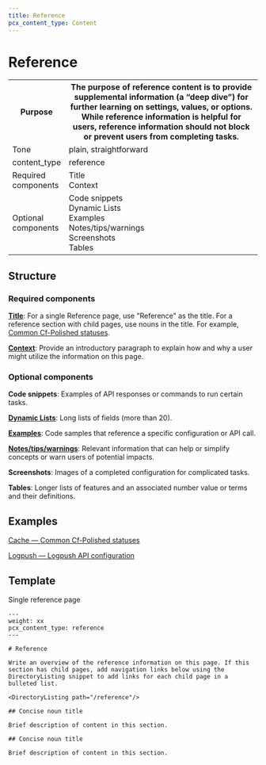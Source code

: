 ```yaml
---
title: Reference
pcx_content_type: Content
---
```


# Reference

<table>
  <tr>
    <th style="width:20%">Purpose</th>
    <th>The purpose of reference content is to provide supplemental information (a “deep dive”) for further learning on settings, values, or options. While reference information is helpful for users, reference information should not block or prevent users from completing tasks.</th>
  </tr>
  <tr>
    <td>Tone</td>
    <td>plain, straightforward</td>
  </tr>
  <tr>
    <td>content_type</td>
    <td>reference</td>
  </tr>
  <tr>
    <td>Required components</td>
    <td>Title<br/>Context</td>
  </tr>
  <tr>
    <td>Optional components</td>
    <td>Code snippets<br/>Dynamic Lists<br/>Examples<br/>Notes/tips/warnings<br/>Screenshots<br/>Tables</td>
  </tr>
</table>

## Structure

### Required components

[**Title**](/style-guide/content-strategy/documentation-content-strategy/component-attributes/titles/): For a single Reference page, use "Reference" as the title. For a reference section with child pages, use nouns in the title. For example, [Common Cf-Polished statuses](https://developers.cloudflare.com/images/polish/cf-polished-statuses/).

[**Context**](/style-guide/content-strategy/documentation-content-strategy/component-attributes/context/): Provide an introductory paragraph to explain how and why a user might utilize the information on this page.

### Optional components

**Code snippets**: Examples of API responses or commands to run certain tasks.

[**Dynamic Lists**](/style-guide/content-strategy/documentation-content-strategy/component-attributes/dynamic-lists/): Long lists of fields (more than 20).

[**Examples**](/style-guide/content-strategy/documentation-content-strategy/component-attributes/examples/): Code samples that reference a specific configuration or API call.

[**Notes/tips/warnings**](/style-guide/content-strategy/documentation-content-strategy/component-attributes/notes-tips-warnings/): Relevant information that can help or simplify concepts or warn users of potential impacts.

**Screenshots**: Images of a completed configuration for complicated tasks.

**Tables**: Longer lists of features and an associated number value or terms and their definitions.

## Examples

[Cache — Common Cf-Polished statuses](https://developers.cloudflare.com/images/polish/cf-polished-statuses/)

[Logpush — Logpush API configuration](https://developers.cloudflare.com/logs/get-started/api-configuration/)

## Template

Single reference page
```
---
weight: xx
pcx_content_type: reference
---
 
# Reference
 
Write an overview of the reference information on this page. If this section has child pages, add navigation links below using the DirectoryListing snippet to add links for each child page in a bulleted list.
 
<DirectoryListing path="/reference"/>
 
## Concise noun title
 
Brief description of content in this section.
 
## Concise noun title
 
Brief description of content in this section.
```
